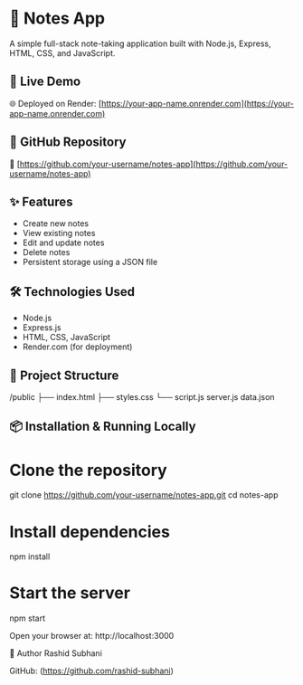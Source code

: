 # 📝 Notes App

A simple full-stack note-taking application built with Node.js, Express, HTML, CSS, and JavaScript.

## 🚀 Live Demo

🌐 Deployed on Render: [https://your-app-name.onrender.com](https://your-app-name.onrender.com)

## 📂 GitHub Repository

🔗 [https://github.com/your-username/notes-app](https://github.com/your-username/notes-app)

## ✨ Features

- Create new notes
- View existing notes
- Edit and update notes
- Delete notes
- Persistent storage using a JSON file

## 🛠️ Technologies Used

- Node.js
- Express.js
- HTML, CSS, JavaScript
- Render.com (for deployment)

## 📁 Project Structure
/public
├── index.html
├── styles.css
└── script.js
server.js
data.json


## 📦 Installation & Running Locally

# Clone the repository
git clone https://github.com/your-username/notes-app.git
cd notes-app

# Install dependencies
npm install

# Start the server
npm start

Open your browser at: http://localhost:3000

👤 Author
Rashid Subhani

GitHub: (https://github.com/rashid-subhani)
